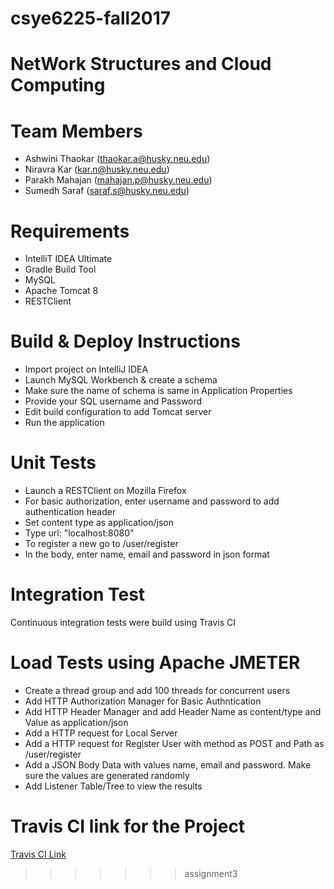 # csye6225-fall2017
NetWork Structures and Cloud Computing
=======
# Team Members #
* Ashwini Thaokar (thaokar.a@husky.neu.edu)
* Niravra Kar (kar.n@husky.neu.edu)
* Parakh Mahajan (mahajan.p@husky.neu.edu)
* Sumedh Saraf (saraf.s@husky.neu.edu)
# Requirements #
* IntelliT IDEA Ultimate
* Gradle Build Tool
* MySQL 
* Apache Tomcat 8
* RESTClient
# Build & Deploy Instructions #
* Import project on IntelliJ IDEA 
* Launch MySQL Workbench & create a schema
* Make sure the name of schema is same in Application Properties
* Provide your SQL username and Password
* Edit build configuration to add Tomcat server 
* Run the application
# Unit Tests #
* Launch a RESTClient on Mozilla Firefox
* For basic authorization, enter username and password to add authentication header
* Set content type as application/json
* Type url: "localhost:8080"
* To register a new go to /user/register
* In the body, enter name, email and password in json format
# Integration Test #
Continuous integration tests were build using Travis CI
# Load Tests using Apache JMETER #
* Create a thread group and add 100 threads for concurrent users  
* Add HTTP Authorization Manager for Basic Authntication 
* Add HTTP Header Manager and add Header Name as content/type and Value as application/json
* Add a HTTP request for Local Server
* Add a HTTP request for Register User with method as POST and Path as /user/register
* Add a JSON Body Data with values name, email and password. Make sure the values are generated randomly
* Add Listener Table/Tree to view the results
# Travis CI link for the Project #
[Travis CI Link](https://travis-ci.com/Niravra/csye6225-fall2017)
>>>>>>> assignment3
